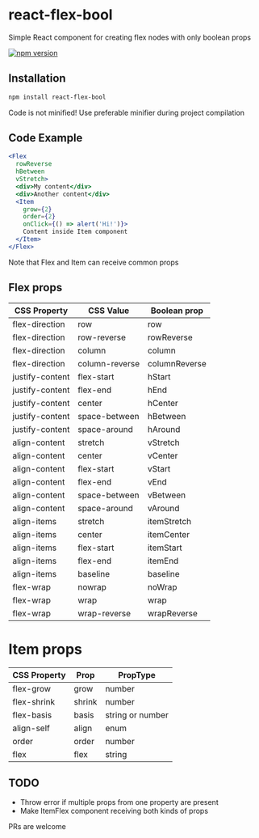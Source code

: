 react-flex-bool
====================

Simple React component for creating flex nodes with only boolean props

[![npm version](https://badge.fury.io/js/react-flex-bool.svg)](https://badge.fury.io/js/react-flex-bool)

## Installation
```sh
npm install react-flex-bool
```
Code is not minified! Use preferable minifier during project compilation

## Code Example

```jsx
<Flex
  rowReverse
  hBetween
  vStretch>
  <div>My content</div>
  <div>Another content</div>
  <Item
    grow={2}
    order={2}
    onClick={() => alert('Hi!')}>
    Content inside Item component
  </Item>
</Flex>
```
Note that Flex and Item can receive common props

## Flex props
| CSS Property | CSS Value | Boolean prop |
| --- | --- | --- |
| flex-direction | row | row |
| flex-direction | row-reverse | rowReverse |
| flex-direction | column | column |
| flex-direction | column-reverse | columnReverse |
| justify-content | flex-start | hStart |
| justify-content | flex-end | hEnd |
| justify-content | center | hCenter |
| justify-content | space-between | hBetween |
| justify-content | space-around | hAround |
| align-content | stretch | vStretch |
| align-content | center | vCenter |
| align-content | flex-start | vStart |
| align-content | flex-end | vEnd |
| align-content | space-between | vBetween |
| align-content | space-around | vAround |
| align-items | stretch | itemStretch |
| align-items | center | itemCenter |
| align-items | flex-start | itemStart |
| align-items | flex-end | itemEnd |
| align-items | baseline | baseline |
| flex-wrap | nowrap | noWrap |
| flex-wrap | wrap | wrap |
| flex-wrap | wrap-reverse | wrapReverse |

# Item props

| CSS Property | Prop | PropType |
| --- | --- | --- |
| flex-grow | grow | number |
| flex-shrink | shrink | number |
| flex-basis | basis | string or number |
| align-self | align | enum |
| order | order | number |
| flex | flex | string |

## TODO
  - Throw error if multiple props from one property are present
  - Make ItemFlex component receiving both kinds of props

PRs are welcome
